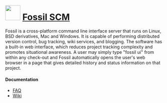 # <img src="https://cdn.jsdelivr.net/gh/brunoyb/chocolatey-packages@1cd6f3c76802c7fe60e38f1419e3a00e1ce5f335/fossil/icon.png" width="48" height="48" /> [Fossil SCM](https://chocolatey.org/packages/fossil)


Fossil is a cross-platform command line interface server that runs on Linux, BSD derivatives, Mac and Windows. It is capable of performing distributed version control, bug tracking, wiki services, and blogging. The software has a built-in web interface, which reduces project tracking complexity and promotes situational awareness. A user may simply type "fossil ui" from within any check-out and Fossil automatically opens the user's web browser in a page that gives detailed history and status information on that project.

#### Documentation

* [FAQ](https://www.fossil-scm.org/fossil/doc/trunk/www/faq.wiki)
* [Wiki](https://www.fossil-scm.org/fossil/wcontent?all=1)
